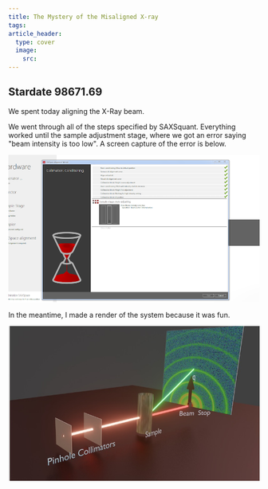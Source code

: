 ```yaml
---
title: The Mystery of the Misaligned X-ray
tags: 
article_header:
  type: cover
  image:
    src:
---
```



## Stardate 98671.69  

We spent today aligning the X-Ray beam. 

We went through all of the steps specified by SAXSquant. Everything worked until the sample adjustment stage, where we got an error saying "beam intensity is too low". A screen capture of the error is below. 

![intensity error](/files/intensity_error.png)

In the meantime, I made a render of the system because it was fun. 

![SAXS renderm](/files/render.jpg)
